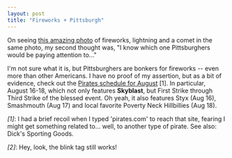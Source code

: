 ```yaml
---
layout: post
title: "Fireworks + Pittsburgh"
---
```




<p>On seeing <a href="http://antwrp.gsfc.nasa.gov/apod/ap070205.html">this amazing photo</a> of fireworks, lightning and a comet in the same photo, my second thought was, "I know which one Pittsburghers would be paying attention to..."</p>

<p>I'm not sure what it is, but Pittsburghers are bonkers for fireworks -- even more than other Americans. I have no proof of my assertion, but as a bit of evidence, check out the <a href="http://pittsburgh.pirates.mlb.com/schedule/index.jsp?c_id=pit&m=8&y=2007">Pirates schedule for August</a> [1]. In particular, August 16-18, which not only features <b><blink>Skyblast</blink></b>, but First Strike through Third Strike of the blessed event. Oh yeah, it also features Styx (Aug 16), Smashmouth (Aug 17) and local favorite Poverty Neck Hillbillies (Aug 18).</p>

<p><i>[1]</i>: I had a brief recoil when I typed 'pirates.com' to reach that site, fearing I might get something related to... well, to another type of pirate. See also: Dick's Sporting Goods.</p>

<p><i>[2]</i>: Hey, look, the blink tag still works!</p>


